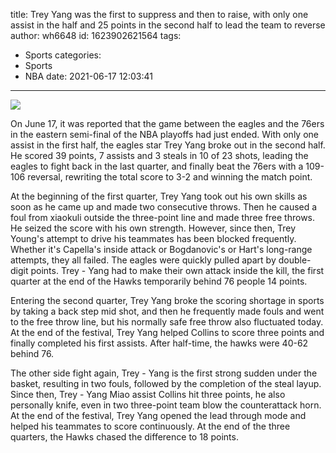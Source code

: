 title: Trey Yang was the first to suppress and then to raise, with only one assist in the half and 25 points in the second half to lead the team to reverse
author: wh6648
id: 1623902621564
tags: 
- Sports
categories: 
- Sports
- NBA
date: 2021-06-17 12:03:41
---
![](https://p9.itc.cn/q_70/images01/20210617/b279b0a163fc46568e9e25c29c54ea7c.jpeg)


On June 17, it was reported that the game between the eagles and the 76ers in the eastern semi-final of the NBA playoffs had just ended. With only one assist in the first half, the eagles star Trey Yang broke out in the second half. He scored 39 points, 7 assists and 3 steals in 10 of 23 shots, leading the eagles to fight back in the last quarter, and finally beat the 76ers with a 109-106 reversal, rewriting the total score to 3-2 and winning the match point.

At the beginning of the first quarter, Trey Yang took out his own skills as soon as he came up and made two consecutive throws. Then he caused a foul from xiaokuli outside the three-point line and made three free throws. He seized the score with his own strength. However, since then, Trey Young's attempt to drive his teammates has been blocked frequently. Whether it's Capella's inside attack or Bogdanovic's or Hart's long-range attempts, they all failed. The eagles were quickly pulled apart by double-digit points. Trey - Yang had to make their own attack inside the kill, the first quarter at the end of the Hawks temporarily behind 76 people 14 points.

Entering the second quarter, Trey Yang broke the scoring shortage in sports by taking a back step mid shot, and then he frequently made fouls and went to the free throw line, but his normally safe free throw also fluctuated today. At the end of the festival, Trey Yang helped Collins to score three points and finally completed his first assists. After half-time, the hawks were 40-62 behind 76.

The other side fight again, Trey - Yang is the first strong sudden under the basket, resulting in two fouls, followed by the completion of the steal layup. Since then, Trey - Yang Miao assist Collins hit three points, he also personally knife, even in two three-point team blow the counterattack horn. At the end of the festival, Trey Yang opened the lead through mode and helped his teammates to score continuously. At the end of the three quarters, the Hawks chased the difference to 18 points.

